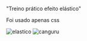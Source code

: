 <p>"Treino prático efeito elástico"</p>
<p>Foi usado apenas css</p>

![elastico](https://github.com/wellingtonzeroone/html_animacao_elastico/assets/165533130/b95be7a9-295a-484b-bcd2-d3377d579373)
![canguru](https://github.com/wellingtonzeroone/html_animacao_elastico/assets/165533130/8fb9b4e6-abfe-45dc-b2a7-51dc207f684a)
